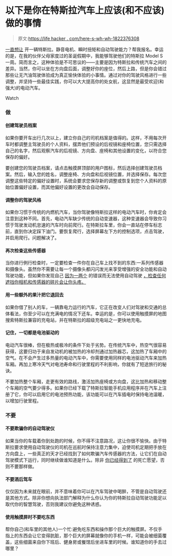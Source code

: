# 以下是你在特斯拉汽车上应该(和不应该)做的事情

> 原文:[https://life hacker . com/here-s-wh-wh-1822376308](https://lifehacker.com/here-s-what-you-should-and-shouldn-t-do-behind-the-wh-1822376308)

[一直想让](https://www.instagram.com/p/BSiqgqmAcCZ/?taken-by=patbits) 开一辆特斯拉。静音电机、瞬时扭矩和自动驾驶能力？帮我报名。幸运的是，在我的伙伴父母家度过的圣诞假期中，我能够驾驶他们的特斯拉 Model S 一周。简而言之，这种体验是不可思议的——主要是因为特斯拉和传统汽车之间的差异。当然，你可以坐在方向盘后面，调整好你的座位，然后上路，但是你会错过那些让无汽油驾驶体验成为真正愉快体验的小事情。通过对你的驾驶风格进行一些调整，并坚持一些最佳实践，你可以大大提高你的处女航，这显然是最受欢迎(和强大)的电动汽车。

Watch

### **做**

#### **创建驾驶员档案**

如果你要开车出行几次以上，建立你自己的司机档案是值得的。这样，不用每次开车时都调整主驾驶员的个人资料，摆弄他们预设的后视镜和座椅位置，您只需选择自己的名字，然后观察汽车的后视镜、方向盘、座椅和其他设置的变化，以符合您保存的偏好。

要创建您的驾驶员档案，请点击触摸屏顶部的用户图标，然后选择创建驾驶员档案。然后，输入您的姓名，调整座椅、方向盘和后视镜位置，并选择保存。每次您调整这些特定的偏好设置时，系统会要求您保存新的调整或恢复到您个人资料的原始位置偏好设置，而其他偏好设置的更改会自动保存。

#### **调整你的驾驶风格**

如果你习惯于传统的内燃机汽车，当你驾驶像特斯拉这样的电动汽车时，你肯定会注意到这种不同。首先，电动汽车缺少传统的自动变速器，这种变速器会导致你习惯于驾驶发动机怠速的汽车时向前爬行。在特斯拉车里，你会一直站在停车标志前，直到你决定踩下油门。要恢复爬行，选择屏幕左下方的控制选项，点击驾驶，并启用爬行。问题解决了。

#### **再次检查这些传感器**

当你进行例行检查时，一定要检查一件你在自己车上找不到的东西:一系列传感器和摄像头。虽然你不需要让每一个摄像头都闪闪发光来享受增强的安全功能和自动驾驶功能，但如果你发现自己 [因为一两个](http://www.thedrive.com/news/3541/a-tesla-model-ss-autopilot-was-knocked-out-by-a-moth) 的错误而无法使用自动驾驶 [，检查任何遮挡你相机和传感器的碎片会让你头疼。](https://twitter.com/tsrandall/status/730486344611434496)

#### **用一些额外的果汁把它退回去**

如果你借了别人的车，一辆靠电力运行的汽车，它正在改变人们对驾驶和交通的总体看法，你至少可以在充满电的情况下还车。幸运的是，你可以使用触摸屏的地图搜索特斯拉兼容的充电站，并在特斯拉的超级充电站之一更快地充电。

#### **记住，一切都是电池驱动的**

电动汽车很棒，但在极热或极冷的条件下处于劣势。在传统汽车中，热空气很容易获得，这要归功于来自发动机的被加热的冷却剂通过加热器芯，这加热了车厢中的空气。在不会产生过多热量的电动汽车中，你需要使用同样的电池驱动汽车来加热车厢。再加上寒冷天气对电池寿命和行驶里程的不利影响，你就有了短途旅行的秘诀。

不要加热整个车厢，走更有效的路线，激活加热座椅或方向盘，这比加热和移动整个车厢的空气要少得多。如果你已经下载了特斯拉智能手机应用程序并在汽车上注册了它，你可以启用它的电池预热功能，该功能可以在汽车插电时保持电池温暖，以增加行驶里程。

### **不要**

#### 不要欺骗你的自动驾驶仪

如果当你的车载着你到处跑的时候，你不得不注意路况，这让你很不愉快。由于特斯拉要求使用自动驾驶仪的司机在巡航时保持注意力集中，迫使司机定期把手放在方向盘上，一些真正的天才已经找到了如何欺骗汽车传感器的方法，让它们在自动驾驶模式下运行，同时继续做谁知道是什么。除非 [你已经得到了](https://jalopnik.com/tesla-driver-in-fatal-florida-crash-got-numerous-warnin-1796226021) 的死亡愿望，否则不要那样做。

#### **不要酒后驾车**

仅仅因为未来就在眼前，并不意味着你可以在汽车驾驶中喝醉，不管是自动驾驶还是其他方式。除非你想向执法部门解释为什么你认为你的特斯拉自动驾驶功能足以取代你的智慧驾驶，否则我建议你避免这种诱惑。

#### **使用触摸屏时不要吃东西**

帮你自己(和车里的其他人)一个忙:避免吃东西和操作那个巨大的触摸屏。不仅手指上的东西会让它变得肮脏，那个巨大的屏幕就像你的手机一样，可能会被细菌覆盖，这些细菌来自你下班后、健身房或餐馆后坐进车里的时候。谁知道你的手去过哪里？